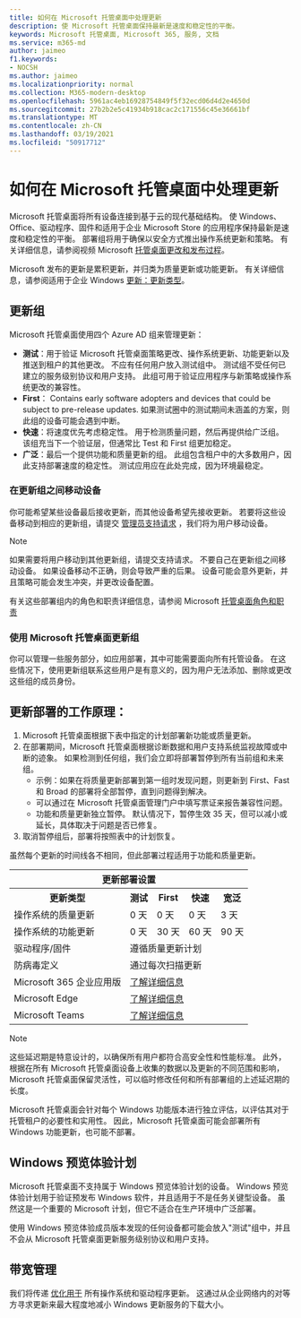 ```yaml
---
title: 如何在 Microsoft 托管桌面中处理更新
description: 使 Microsoft 托管桌面保持最新是速度和稳定性的平衡。
keywords: Microsoft 托管桌面, Microsoft 365, 服务, 文档
ms.service: m365-md
author: jaimeo
f1.keywords:
- NOCSH
ms.author: jaimeo
ms.localizationpriority: normal
ms.collection: M365-modern-desktop
ms.openlocfilehash: 5961ac4eb16928754849f5f32ecd06d4d2e4650d
ms.sourcegitcommit: 27b2b2e5c41934b918cac2c171556c45e36661bf
ms.translationtype: MT
ms.contentlocale: zh-CN
ms.lasthandoff: 03/19/2021
ms.locfileid: "50917712"
---
```

# <a name="how-updates-are-handled-in-microsoft-managed-desktop"></a>如何在 Microsoft 托管桌面中处理更新


<!--This topic is the target for a "Learn more" link in the Admin Portal (aka.ms/update-rings); do not delete.-->

<!--Update management -->

Microsoft 托管桌面将所有设备连接到基于云的现代基础结构。 使 Windows、Office、驱动程序、固件和适用于企业 Microsoft Store 的应用程序保持最新是速度和稳定性的平衡。 部署组将用于确保以安全方式推出操作系统更新和策略。 有关详细信息，请参阅视频 Microsoft [托管桌面更改和发布过程](https://www.microsoft.com/videoplayer/embed/RE4mWqP)。

Microsoft 发布的更新是累积更新，并归类为质量更新或功能更新。
有关详细信息，请参阅适用于企业 Windows [更新：更新类型](/windows/deployment/update/waas-manage-updates-wufb#update-types)。 

## <a name="update-groups"></a>更新组

Microsoft 托管桌面使用四个 Azure AD 组来管理更新：

- **测试**：用于验证 Microsoft 托管桌面策略更改、操作系统更新、功能更新以及推送到租户的其他更改。 不应有任何用户放入测试组中。 测试组不受任何已建立的服务级别协议和用户支持。 此组可用于验证应用程序与新策略或操作系统更改的兼容性。  
- **First**： Contains early software adopters and devices that could be subject to pre-release updates. 如果测试圈中的测试期间未涵盖的方案，则此组的设备可能会遇到中断。
- **快速**：将速度优先考虑稳定性。 用于检测质量问题，然后再提供给广泛组。 该组充当下一个验证层，但通常比 Test 和 First 组更加稳定。 
- **广泛**：最后一个提供功能和质量更新的组。 此组包含租户中的大多数用户，因此支持部署速度的稳定性。 测试应用应在此处完成，因为环境最稳定。 

### <a name="moving-devices-between-update-groups"></a>在更新组之间移动设备
你可能希望某些设备最后接收更新，而其他设备希望先接收更新。 若要将这些设备移动到相应的更新组，请提交 [管理员支持请求](../working-with-managed-desktop/admin-support.md?view=o365-worldwide) ，我们将为用户移动设备。 

> [!NOTE]
> 如果需要将用户移动到其他更新组，请提交支持请求。 不要自己在更新组之间移动设备。 如果设备移动不正确，则会导致严重的后果。 设备可能会意外更新，并且策略可能会发生冲突，并更改设备配置。

有关这些部署组内的角色和职责详细信息，请参阅 Microsoft [托管桌面角色和职责](../intro/roles-and-responsibilities.md)

### <a name="using-microsoft-managed-desktop-update-groups"></a>使用 Microsoft 托管桌面更新组 
你可以管理一些服务部分，如应用部署，其中可能需要面向所有托管设备。 在这些情况下，使用更新组联系这些用户是有意义的，因为用户无法添加、删除或更改这些组的成员身份。 

## <a name="how-update-deployment-works"></a>更新部署的工作原理：
1. Microsoft 托管桌面根据下表中指定的计划部署新功能或质量更新。
2. 在部署期间，Microsoft 托管桌面根据诊断数据和用户支持系统监视故障或中断的迹象。 如果检测到任何组，我们会立即将部署暂停到所有当前组和未来组。
    - 示例：如果在将质量更新部署到第一组时发现问题，则更新到 First、Fast 和 Broad 的部署将全部暂停，直到问题得到解决。
    - 可以通过在 Microsoft 托管桌面管理门户中填写票证来报告兼容性问题。
    - 功能和质量更新独立暂停。 默认情况下，暂停生效 35 天，但可以减小或延长，具体取决于问题是否已修复。
3. 取消暂停组后，部署将按照表中的计划恢复。

虽然每个更新的时间线各不相同，但此部署过程适用于功能和质量更新。




<table>
    <tr><th colspan="5">更新部署设置</th></tr>
    <tr><th>更新类型</th><th>测试</th><th>First</th><th>快速</th><th>宽泛</th></tr>
    <tr><td>操作系统的质量更新</td><td>0 天</td><td>0 天</td><td>0 天</td><td>3 天</td></tr>
    <tr><td>操作系统的功能更新</td><td>0 天</td><td>30 天</td><td>60 天</td><td>90 天</td></tr>
    <tr><td>驱动程序/固件</td><td colspan="4">遵循质量更新计划</td></tr>
    <tr><td>防病毒定义</td><td colspan="4">通过每次扫描更新</td></tr>
    <tr><td>Microsoft 365 企业应用版</td><td colspan="4"><a href="/microsoft-365/managed-desktop/get-started/m365-apps#updates-to-microsoft-365-apps">了解详细信息</a></td></tr>
    <tr><td>Microsoft Edge</td><td colspan="4"><a href="/microsoft-365/managed-desktop/get-started/edge-browser-app#updates-to-microsoft-edge">了解详细信息</a></td></tr>
    <tr><td>Microsoft Teams</td><td colspan="4"><a href="/microsoft-365/managed-desktop/get-started/teams#updates">了解详细信息</a></td></tr>
</table>

>[!NOTE]
>这些延迟期是特意设计的，以确保所有用户都符合高安全性和性能标准。 此外，根据在所有 Microsoft 托管桌面设备上收集的数据以及更新的不同范围和影响，Microsoft 托管桌面保留灵活性，可以临时修改任何和所有部署组的上述延迟期的长度。
>
>Microsoft 托管桌面会针对每个 Windows 功能版本进行独立评估，以评估其对于托管租户的必要性和实用性。 因此，Microsoft 托管桌面可能会部署所有 Windows 功能更新，也可能不部署。 

## <a name="windows-insider-program"></a>Windows 预览体验计划

Microsoft 托管桌面不支持属于 Windows 预览体验计划的设备。 Windows 预览体验计划用于验证预发布 Windows 软件，并且适用于不是任务关键型设备。 虽然这是一个重要的 Microsoft 计划，但它不适合在生产环境中广泛部署。 

使用 Windows 预览体验成员版本发现的任何设备都可能会放入"测试"组中，并且不会从 Microsoft 托管桌面更新服务级别协议和用户支持。

## <a name="bandwidth-management"></a>带宽管理

我们将传递 [优化用于](/windows/deployment/update/waas-delivery-optimization) 所有操作系统和驱动程序更新。 这通过从企业网络内的对等方寻求更新来最大程度地减小 Windows 更新服务的下载大小。